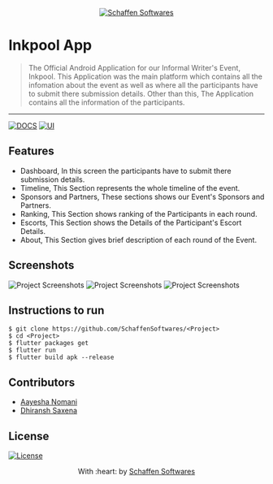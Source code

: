<p align="center"><a href="https://www.schaffensofts.com" target="_blank"><img src="https://i.postimg.cc/ZRBk4xZs/logo.png" title="Schaffen Softwares" alt="Schaffen Softwares"></a>
</p>

# Inkpool App

> The Official Android Application for our Informal Writer's Event, Inkpool.
> This Application was the main platform which contains all the infomation about the event as well as where all the participants have to submit there submission details. Other than this, The Application contains all the information of the participants.

---
[![DOCS](https://img.shields.io/badge/Documentation-see%20docs-green?style=flat-square&logo=appveyor)](INSERT_LINK_FOR_DOCS_HERE) 
  [![UI ](https://img.shields.io/badge/User%20Interface-Link%20to%20UI-orange?style=flat-square&logo=appveyor)](INSERT_UI_LINK_HERE)

## Features
- Dashboard, In this screen the participants have to submit there submission details.
- Timeline, This Section represents the whole timeline of the event.
- Sponsors and Partners, These sections shows our Event's Sponsors and Partners.
- Ranking, This Section shows ranking of the Participants in each round.
- Escorts, This Section shows the Details of the Participant's Escort Details.
- About, This Section gives brief description of each round of the Event.

## Screenshots
<img src="" alt="Project Screenshots">
<img src="" alt="Project Screenshots">
<img src="" alt="Project Screenshots">

## Instructions to run
```
$ git clone https://github.com/SchaffenSoftwares/<Project>
$ cd <Project>
$ flutter packages get
$ flutter run
$ flutter build apk --release
```

## Contributors
- <a href="https://github.com/aayeshanomani">Aayesha Nomani</a>
- <a href="https://github.com/DhiranshSaxena">Dhiransh Saxena</a>

## License
[![License](http://img.shields.io/:license-mit-blue.svg?style=flat-square)](http://badges.mit-license.org)

<p align="center">
	With :heart: by <a href="https://www.schaffensofts.com" target="_blank">Schaffen Softwares</a>
</p>
